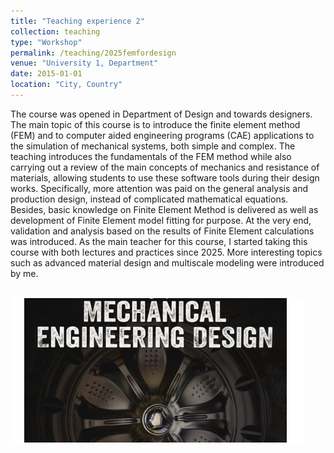 ```yaml
---
title: "Teaching experience 2"
collection: teaching
type: "Workshop"
permalink: /teaching/2025femfordesign
venue: "University 1, Department"
date: 2015-01-01
location: "City, Country"
---
```


The course was opened in Department of Design and towards designers. The main topic of this course is to introduce the finite element method (FEM) and to computer aided engineering programs (CAE) applications to the simulation of mechanical systems, both simple and complex. The teaching introduces the fundamentals of the FEM method while also carrying out a review of the main concepts of mechanics and resistance of materials, allowing students to use these software tools during their design works. Specifically, more attention was paid on the general analysis and production design, instead of complicated mathematical equations. Besides, basic knowledge on Finite Element Method is delivered as well as development of Finite Element model fitting for purpose. At the very end, validation and analysis based on the results of Finite Element calculations was introduced. As the main teacher for this course, I started taking this course with both lectures and practices since 2025. More interesting topics such as advanced material design and multiscale modeling were introduced by me.

<br/><img src='/images/FEMfordesign.png'> 
